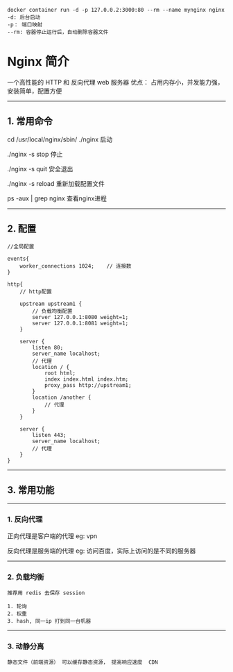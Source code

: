     docker container run -d -p 127.0.0.2:3000:80 --rm --name mynginx nginx
    -d: 后台启动
    -p： 端口映射
    --rm: 容器停止运行后，自动删除容器文件

# Nginx 简介

一个高性能的 HTTP 和 反向代理 web 服务器
优点： 占用内存小，并发能力强，安装简单，配置方便

----

## 1. 常用命令

cd /usr/local/nginx/sbin/
./nginx 启动

./nginx -s stop     停止

./nginx -s quit     安全退出

./nginx -s reload   重新加载配置文件

ps -aux | grep nginx 查看nginx进程

----

## 2. 配置

    //全局配置
        
    events{
        worker_connections 1024;    // 连接数
    }

    http{
        // http配置

        upstream upstream1 {
            // 负载均衡配置
            server 127.0.0.1:8080 weight=1;
            server 127.0.0.1:8081 weight=1;
        }

        server {
            listen 80;
            server_name localhost;
            // 代理
            location / {
                root html;
                index index.html index.htm;
                proxy_pass http://upstream1;
            }
            location /another {
                // 代理
            }
        }

        server {
            listen 443;
            server_name localhost;
            // 代理
        }
    }
        



----

## 3. 常用功能

----

### 1. 反向代理

正向代理是客户端的代理     eg: vpn

反向代理是服务端的代理     eg: 访问百度，实际上访问的是不同的服务器

----

### 2. 负载均衡

    推荐用 redis 去保存 session
    
    1. 轮询
    2. 权重
    3. hash, 同一ip 打到同一台机器

----

### 3. 动静分离
    
    静态文件（前端资源） 可以缓存静态资源， 提高响应速度  CDN
    